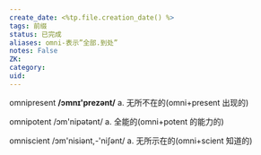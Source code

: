 ```yaml
---
create_date: <%tp.file.creation_date() %>
tags: 前缀 
status: 已完成 
aliases: omni-表示”全部.到处”
notes: False
ZK: 
category: 
uid: 
---
```


omnipresent **/ɔmnɪ'prezənt/** a. 无所不在的(omni+present 出现的)

omnipotent /ɔm'nipətənt/ a. 全能的(omni+potent 的能力的) 

omniscient /ɔm'nisiənt,-'niʃənt/ a. 无所示在的(omni+scient 知道的)